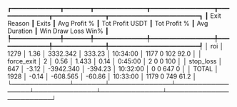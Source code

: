 ┏━━━━━━━━━━━━━┳━━━━━━━┳━━━━━━━━━━━━━━┳━━━━━━━━━━━━━━━━━┳━━━━━━━━━━━━━━┳━━━━━━━━━━━━━━┳━━━━━━━━━━━━━━━━━━━━━━━━┓
┃ Exit Reason ┃ Exits ┃ Avg Profit % ┃ Tot Profit USDT ┃ Tot Profit % ┃ Avg Duration ┃  Win  Draw  Loss  Win% ┃
┡━━━━━━━━━━━━━╇━━━━━━━╇━━━━━━━━━━━━━━╇━━━━━━━━━━━━━━━━━╇━━━━━━━━━━━━━━╇━━━━━━━━━━━━━━╇━━━━━━━━━━━━━━━━━━━━━━━━┩
│         roi │  1279 │         1.36 │        3332.342 │       333.23 │     10:34:00 │ 1177     0   102  92.0 │
│  force_exit │     2 │         0.56 │           1.433 │         0.14 │      0:45:00 │    2     0     0   100 │
│   stop_loss │   647 │        -3.12 │       -3942.340 │      -394.23 │     10:32:00 │    0     0   647     0 │
│       TOTAL │  1928 │        -0.14 │        -608.565 │       -60.86 │     10:33:00 │ 1179     0   749  61.2 │
└─────────────┴───────┴──────────────┴─────────────────┴──────────────┴──────────────┴────────────────────────┘
